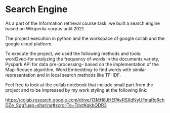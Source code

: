 <h1> Search Engine </h1>
As a part of the Information retrieval course task, we built a search engine based on Wikipedia corpus until 2021.

The project execution in python and the workspace of google collab and the google cloud platform.

To execute the project, we used the following methods and tools: word2vec-for analyzing the frequency of words in the documents variety,
Pyspark API for data pre-processing- based on the implementation of the Map-Reduce algorithm, Word Embedding-to find words with similar
representation and in local search methods like TF-IDF.

Feel free to look at the collab notebook that include small part from the project and to be impressed by my work styling at the following link:

https://colab.research.google.com/drive/13MH8JHEPAvRSXdNyUFmaRgRchDZe_Sgg?usp=sharing#scrollTo=TdytKgkbQDR3
